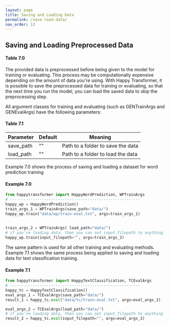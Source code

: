 ```yaml
---
layout: page
title: Saving and Loading Data
permalink: /save-load-data/
nav_order: 13
---
```

## Saving and Loading Preprocessed Data

#### Table 7.0

The provided data is preprocessed before being given to the model for training or evaluating. 
This process may be computationally expensive depending on the amount of data you're using. 
With Happy Transformer, it is possible to save the  preprocessed data for training or evaluating, 
so that the next time you run the model, you can load the saved data to
skip the preprocessing step.  

All argument classes for training and evaluating (such as GENTrainArgs and GENEvalArgs) have the following parameters: 

#### Table 7.1

| Parameter | Default | Meaning                                |
|-----------|---------|----------------------------------------|
| save_path | ""      | Path to a folder to save the data      |
| load_path | ""      | Path to a folder to load the data      |

Example 7.0 shows the process of saving and loading a dataset for word prediction training

#### Example 7.0 

```python
from happytransformer import HappyWordPrediction, WPTrainArgs
# ---------------------------------------------------------
happy_wp = HappyWordPrediction()
train_args_1 = WPTrainArgs(save_path="data/")
happy_wp.train("data/wp/train-eval.txt", args=train_args_1)
    
    
train_args_2 = WPTrainArgs( load_path="data/")
# if you're loading data, then you can set input_filepath to anything 
happy_wp.train(input_filepath="", args=train_args_2)

```

The same pattern is used for all other training and evaluating methods. 
Example 7.1 shows the same process being applied to saving and loading data for 
text classification training. 

#### Example 7.1 

```python
from happytransformer import HappyTextClassification, TCEvalArgs
# ---------------------------------------------------------
happy_tc = HappyTextClassification()
eval_args_1 = TCEvalArgs(save_path="data/")
result_1 = happy_tc.eval("data/tc/train-eval.txt", args=eval_args_1)

eval_args_2 = TCEvalArgs(load_path="data/")
# if you're loading data, then you can set input_filepath to anything 
result_2 = happy_tc.eval(input_filepath="", args=eval_args_2)

```


 